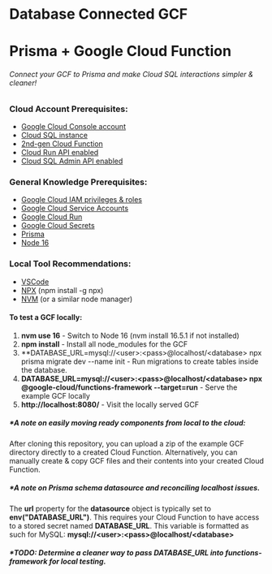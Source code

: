 # Database Connected GCF
# Prisma + Google Cloud Function
###### Connect your GCF to Prisma and make Cloud SQL interactions simpler & cleaner!

### Cloud Account Prerequisites:
- [Google Cloud Console account](https://console.cloud.google.com)
- [Cloud SQL instance](https://cloud.google.com/sql/docs/mysql/create-instance)
- [2nd-gen Cloud Function](https://cloud.google.com/functions/docs/2nd-gen/console-quickstart)
- [Cloud Run API enabled](https://console.cloud.google.com/marketplace/product/google/run.googleapis.com)
- [Cloud SQL Admin API enabled](https://console.cloud.google.com/marketplace/product/google/sqladmin.googleapis.com)

### General Knowledge Prerequisites:
- [Google Cloud IAM privileges & roles](https://cloud.google.com/iam/docs/understanding-roles)
- [Google Cloud Service Accounts](https://cloud.google.com/run/docs/configuring/service-accounts?hl=en)
- [Google Cloud Run](https://cloud.google.com/run/docs/quickstarts/deploy-container)
- [Google Cloud Secrets](https://cloud.google.com/secret-manager/docs)
- [Prisma](https://www.prisma.io/)
- [Node 16](https://nodejs.org/dist/latest-v16.x/docs/api/)

### Local Tool Recommendations:
- [VSCode](https://code.visualstudio.com/)
- [NPX](https://www.npmjs.com/package/npx) (npm install -g npx)
- [NVM](https://github.com/nvm-sh/nvm) (or a similar node manager)

#### To test a GCF locally:

1. **nvm use 16** - Switch to Node 16 (nvm install 16.5.1 if not installed)
2. **npm install** - Install all node_modules for the GCF
3. **DATABASE_URL=mysql://\<user\>:\<pass\>@localhost/\<database\> npx prisma migrate dev --name init - Run migrations to create tables inside the database.
4. **DATABASE_URL=mysql://\<user\>:\<pass\>@localhost/\<database\> npx @google-cloud/functions-framework --target=run** - Serve the example GCF locally
5. **http://localhost:8080/** - Visit the locally served GCF

##### *A note on easily moving ready components from local to the cloud:
After cloning this repository, you can upload a zip of the example GCF directory directly to a created Cloud Function. Alternatively, you can manually create & copy GCF files and their contents into your created Cloud Function.

##### *A note on Prisma schema datasource and reconciling localhost issues.
The **url** property for the **datasource** object is typically set to **env("DATABASE_URL")**. This requires your Cloud Function to have access to a stored secret named **DATABASE_URL**. This variable is formatted as such for MySQL: **mysql://\<user\>:\<pass\>@localhost/\<database\>**

##### *TODO: Determine a cleaner way to pass DATABASE_URL into functions-framework for local testing.